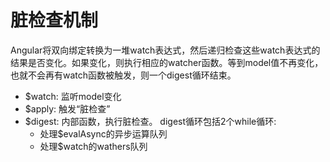 # 脏检查机制

Angular将双向绑定转换为一堆watch表达式，然后递归检查这些watch表达式的结果是否变化。如果变化，则执行相应的watcher函数。等到model值不再变化，也就不会再有watch函数被触发，则一个digest循环结束。

* $watch: 监听model变化
* $apply: 触发“脏检查”
* $digest: 内部函数，执行脏检查。
   digest循环包括2个while循环: 
   * 处理$evalAsync的异步运算队列
   * 处理$watch的wathers队列


